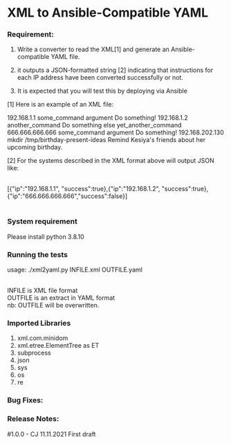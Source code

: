 # XML to Ansible-Compatible YAML

### Requirement:

1. Write a converter to read the XML[1] and generate an Ansible-compatible YAML file.

2. it outputs a JSON-formatted string [2] indicating that instructions for each IP
address have been converted successfully or not.


3. It is expected that you will test this by deploying via Ansible <br/>


[1] Here is an example of an XML file:
<!-- >> listview-first-look -->
<systems>
  <host>
    <ip>192.168.1.1</ip>
    <job>
      <command>some_command argument</command>
      <comment>Do something!</comment>
    </job>
  </host>
  <host>
    <ip>192.168.1.2</ip>
    <job>
      <command>another_command</command>
      <comment>Do something else</comment>
    </job>
    <job>
      <command>yet_another_command</command>
    </job>
  </host>
  <host>
    <ip>666.666.666.666</ip>
    <job>
      <command>some_command argument</command>
      <comment>Do something!</comment>
    </job>
  </host>
  <host>
    <ip>192.168.202.130</ip>
    <job>
      <command>mkdir /tmp/birthday-present-ideas</command>
      <comment>Remind Kesiya's friends about her upcoming birthday.</comment>
    </job>
  </host>
</systems>
<!-- << listview-first-look -->

[2] For the systems described in the XML format above will output JSON<br/>
like:<br/><br/>

[{"ip":"192.168.1.1", "success":true},{"ip":"192.168.1.2", "success":true},{"ip":"666.666.666.666","success":false}]<br/><br/>


### System requirement
Please install python 3.8.10

### Running the tests

usage: ./xml2yaml.py INFILE.xml OUTFILE.yaml<br/><br/>

  INFILE is XML file format<br/>
  OUTFILE is an extract in YAML format<br/>
  nb: OUTFILE will be overwritten.<br/>


### Imported Libraries
1.	xml.com.minidom
2.	xml.etree.ElementTree as ET
3.	subprocess
4.	json
5.	sys
6. 	os
7.	re


### Bug Fixes:

### Release Notes:
#1.0.0 - CJ 11.11.2021 First draft
